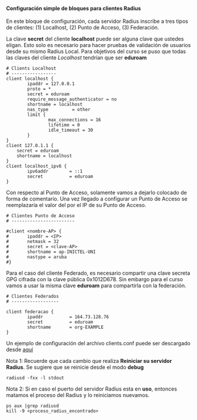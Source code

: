#### Configuración simple de bloques para clientes Radius

En este bloque de configuración, cada servidor Radius inscribe a tres tipos de clientes: (1) Localhost, (2) Punto de Acceso, (3) Federación.

La clave **secret** del cliente **localhost** puede ser alguna clave que ustedes eligan. Esto solo es necesario para hacer pruebas de validación de usuarios desde su mismo Radius Local. Para objetivos del curso se puso que todas las claves del cliente *Localhost* tendrían que ser **eduroam**

```
# Clients Localhost
# -----------------
client localhost {
        ipaddr = 127.0.0.1
        proto = *
        secret = eduroam
        require_message_authenticator = no
        shortname = localhost
        nas_type         = other 
        limit {
                max_connections = 16
                lifetime = 0
                idle_timeout = 30
        }
}
client 127.0.1.1 {
    secret = eduroam
    shortname = localhost
}
client localhost_ipv6 {
        ipv6addr        = ::1
        secret          = eduroam
}
```
Con respecto al Punto de Acceso, solamente vamos a dejarlo colocado de forma de comentario. Una vez llegado a configurar un Punto de Acceso se reemplazaría el valor del **<IP>** por el IP de su Punto de Acceso.

```
# Clientes Punto de Acceso
# ------------------------

#client <nombre-AP> {
#       ipaddr = <IP>
#       netmask = 32
#       secret = <clave-AP>
#       shortname = ap-INICTEL-UNI
#       nastype = aruba
#}
```
Para el caso del cliente Federado, es necesario compartir una clave secreta GPG cifrada con la clave pública 0x1012D678. Sin embargo para el curso vamos a usar la misma clave **eduroam** para compartirla con la federación.

```
# Clientes Federados
# ------------------

client federacao {
        ipaddr          = 164.73.128.76
        secret          = eduroam
        shortname       = org-EXAMPLE
}
 ```
Un ejemplo de configuración del archivo clients.conf puede ser descargado desde [aquí](https://www.github.com/richardqa/curso-eduroam/blob/master/modulos/clients.conf)

Nota 1: Recuerde que cada cambio que realiza **Reiniciar su servidor Radius**. Se sugiere que se reinicie desde el modo **debug**

```
radiusd -fxx -l stdout
```

Nota 2: Si en caso el puerto del servidor Radius esta en **uso**, entonces matamos el proceso del Radius y lo reiniciamos nuevamos.
```
ps aux |grep radiusd
kill -9 <proceso_radius_encontrado>
```

